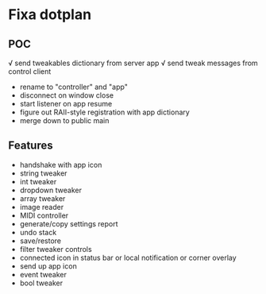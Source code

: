 #  Fixa dotplan

## POC
√ send tweakables dictionary from server app
√ send tweak messages from control client
- rename to "controller" and "app"
- disconnect on window close
- start listener on app resume
- figure out RAII-style registration with app dictionary 
- merge down to public main

## Features
- handshake with app icon
- string tweaker
- int tweaker
- dropdown tweaker
- array tweaker
- image reader
- MIDI controller
- generate/copy settings report
- undo stack
- save/restore
- filter tweaker controls
- connected icon in status bar or local notification or corner overlay
- send up app icon
- event tweaker
- bool tweaker
